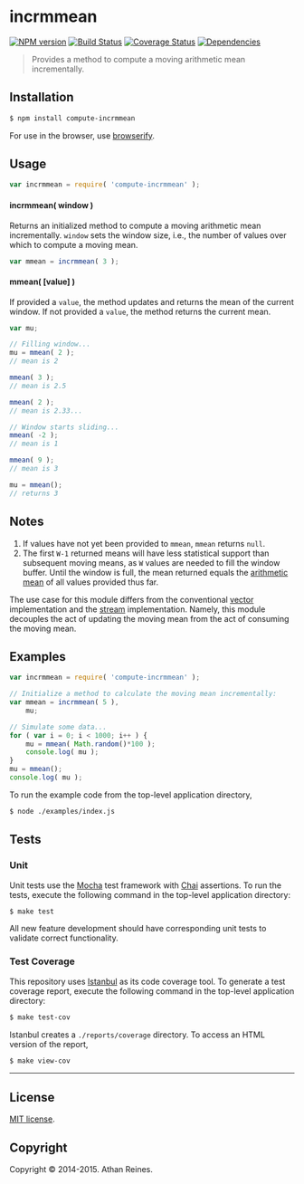 incrmmean
===
[![NPM version][npm-image]][npm-url] [![Build Status][travis-image]][travis-url] [![Coverage Status][coveralls-image]][coveralls-url] [![Dependencies][dependencies-image]][dependencies-url]

> Provides a method to compute a moving arithmetic mean incrementally.


## Installation

``` bash
$ npm install compute-incrmmean
```

For use in the browser, use [browserify](https://github.com/substack/node-browserify).


## Usage

``` javascript
var incrmmean = require( 'compute-incrmmean' );
```

#### incrmmean( window )

Returns an initialized method to compute a moving arithmetic mean incrementally. `window` sets the window size, i.e., the number of values over which to compute a moving mean.

``` javascript
var mmean = incrmmean( 3 );
```

#### mmean( [value] )

If provided a `value`, the method updates and returns the mean of the current window. If not provided a `value`, the method returns the current mean.

``` javascript
var mu;

// Filling window...
mu = mmean( 2 );
// mean is 2

mmean( 3 );
// mean is 2.5

mmean( 2 );
// mean is 2.33...

// Window starts sliding...
mmean( -2 );
// mean is 1

mmean( 9 );
// mean is 3

mu = mmean();
// returns 3
```


## Notes

1. 	If values have not yet been provided to `mmean`, `mmean` returns `null`.
1. 	The first `W-1` returned means will have less statistical support than subsequent moving means, as `W` values are needed to fill the window buffer. Until the window is full, the mean returned equals the [arithmetic mean](https://github.com/compute-io/mean) of all values provided thus far.

The use case for this module differs from the conventional [vector](https://github.com/compute-io/mmean) implementation and the [stream](https://github.com/flow-io/) implementation. Namely, this module decouples the act of updating the moving mean from the act of consuming the moving mean.



## Examples

``` javascript
var incrmmean = require( 'compute-incrmmean' );

// Initialize a method to calculate the moving mean incrementally:
var mmean = incrmmean( 5 ),
	mu;

// Simulate some data...
for ( var i = 0; i < 1000; i++ ) {
	mu = mmean( Math.random()*100 );
	console.log( mu );
}
mu = mmean();
console.log( mu );
```

To run the example code from the top-level application directory,

``` bash
$ node ./examples/index.js
```






## Tests

### Unit

Unit tests use the [Mocha](http://mochajs.org) test framework with [Chai](http://chaijs.com) assertions. To run the tests, execute the following command in the top-level application directory:

``` bash
$ make test
```

All new feature development should have corresponding unit tests to validate correct functionality.


### Test Coverage

This repository uses [Istanbul](https://github.com/gotwarlost/istanbul) as its code coverage tool. To generate a test coverage report, execute the following command in the top-level application directory:

``` bash
$ make test-cov
```

Istanbul creates a `./reports/coverage` directory. To access an HTML version of the report,

``` bash
$ make view-cov
```

---
## License

[MIT license](http://opensource.org/licenses/MIT).


## Copyright

Copyright &copy; 2014-2015. Athan Reines.


[npm-image]: http://img.shields.io/npm/v/compute-incrmmean.svg
[npm-url]: https://npmjs.org/package/compute-incrmmean

[travis-image]: http://img.shields.io/travis/compute-io/incrmmean/master.svg
[travis-url]: https://travis-ci.org/compute-io/incrmmean

[coveralls-image]: https://img.shields.io/coveralls/compute-io/incrmmean/master.svg
[coveralls-url]: https://coveralls.io/r/compute-io/incrmmean?branch=master

[dependencies-image]: http://img.shields.io/david/compute-io/incrmmean.svg
[dependencies-url]: https://david-dm.org/compute-io/incrmmean

[dev-dependencies-image]: http://img.shields.io/david/dev/compute-io/incrmmean.svg
[dev-dependencies-url]: https://david-dm.org/dev/compute-io/incrmmean

[github-issues-image]: http://img.shields.io/github/issues/compute-io/incrmmean.svg
[github-issues-url]: https://github.com/compute-io/incrmmean/issues
